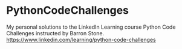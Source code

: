 # PythonCodeChallenges
My personal solutions to the LinkedIn Learning course Python Code Challenges instructed by Barron Stone.
https://www.linkedin.com/learning/python-code-challenges
